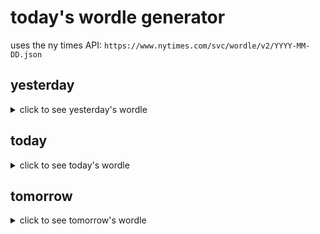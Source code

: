 # today's wordle generator

uses the ny times API: `https://www.nytimes.com/svc/wordle/v2/YYYY-MM-DD.json`

## yesterday

<details>
    <summary>click to see yesterday's wordle</summary>

    exile

</details>

## today

<details>
    <summary>click to see today's wordle</summary>

    gnome

</details>

## tomorrow

<details>
    <summary>click to see tomorrow's wordle</summary>

    undid

</details>

